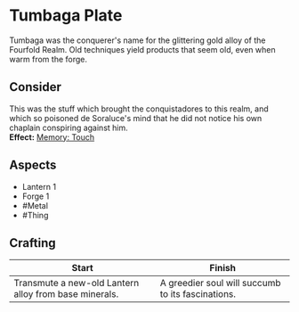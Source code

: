 # Tumbaga Plate
Tumbaga was the conquerer's name for the glittering gold alloy of the Fourfold Realm. Old techniques yield products that seem old, even when warm from the forge.
## Consider
This was the stuff which brought the conquistadores to this realm, and which so poisoned de Soraluce's mind that he did not notice his own chaplain conspiring against him. <br>**Effect:** [Memory: Touch](https://uadaf.theevilroot.xyz/rowenarium/element/mem.touch)
## Aspects
- Lantern 1
- Forge 1
- #Metal 
- #Thing 
## Crafting
| Start                                                 | Finish                                            |
| ----------------------------------------------------- | ------------------------------------------------- |
| Transmute a new-old Lantern alloy from base minerals. | A greedier soul will succumb to its fascinations. |
